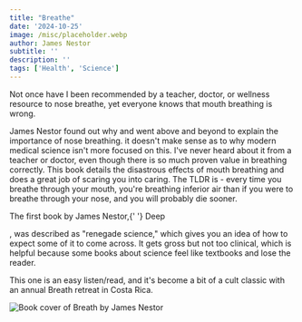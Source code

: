 ```yaml
---
title: "Breathe"
date: '2024-10-25'
image: /misc/placeholder.webp
author: James Nestor
subtitle: ''
description: ''
tags: ['Health', 'Science']
---
```


<style jsx>{`
 .prose a {
    text-decoration: underline;
    color: var(--color-accent);
 }
 .prose ol {
    list-style-type: decimal;
    margin-left: 2em; 
    padding-left: 0.5em; 
 }
 .prose ol li {
    margin-bottom: 0.5em;
    color: var(--color-text-primary);
    line-height: 1.5; 
 }
 .prose ol li ul {
    margin-top: 0.5em;
    margin-left: 1em;
 }
 .prose ol li ul li {
    margin-bottom: 0.25em;
 }
 .prose ol li ul li ul {
    margin-left: 2em;
 }
`}</style>

<div class="tldr-section">

</div>

Not once have I been recommended by a teacher, doctor, or wellness resource to nose breathe, yet everyone knows that mouth breathing is wrong.

James Nestor found out why and went above and beyond to explain the importance of nose breathing. it doesn't make sense as to why modern medical science isn't more focused on this. I've never heard about it from a teacher or doctor, even though there is so much proven value in breathing correctly. This book details the disastrous effects of mouth breathing and does a great job of scaring you into caring. The TLDR is - every time you breathe through your mouth, you're breathing inferior air than if you were to breathe through your nose, and you will probably die sooner.

The first book by James Nestor,{' '} Deep

, was described as "renegade science," which gives you an idea of how to expect some of it
        to come across. It gets gross but not too clinical, which is helpful because some books
        about science feel like textbooks and lose the reader.
      </p>
      <p>
        This one is an easy listen/read, and it's become a bit of a cult classic with an annual
        Breath retreat in Costa Rica.
      </p>
      <Image
        src="/images/reviews/breath-1.webp"
        alt="Book cover of Breath by James Nestor"
        width={500}
        height={300}
      />
    </article> 
